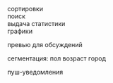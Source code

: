 сортировки  
поиск  
выдача статистики  
графики  


превью для обсуждений  

сегментация:
    пол
    возраст
    город

пуш-уведомления
    
